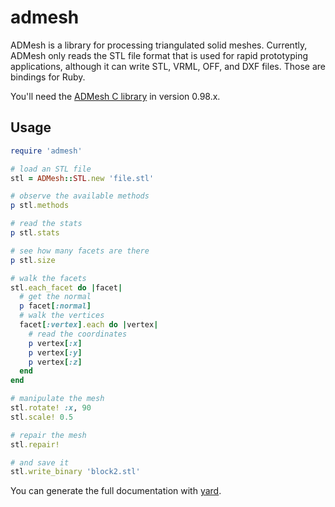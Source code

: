 admesh
======

ADMesh is a library for processing triangulated solid meshes.
Currently, ADMesh only reads the STL file format that is used
for rapid prototyping applications, although it can write STL,
VRML, OFF, and DXF files. Those are bindings for Ruby.

You'll need the [ADMesh C library](https://github.com/admesh/admesh/releases)
in version 0.98.x.

Usage
-----

```ruby
require 'admesh'

# load an STL file
stl = ADMesh::STL.new 'file.stl'

# observe the available methods
p stl.methods

# read the stats
p stl.stats

# see how many facets are there
p stl.size

# walk the facets
stl.each_facet do |facet|
  # get the normal
  p facet[:normal]
  # walk the vertices
  facet[:vertex].each do |vertex|
    # read the coordinates
    p vertex[:x]
    p vertex[:y]
    p vertex[:z]
  end
end

# manipulate the mesh
stl.rotate! :x, 90
stl.scale! 0.5

# repair the mesh
stl.repair!

# and save it
stl.write_binary 'block2.stl'
```

You can generate the full documentation with [yard](http://yardoc.org/).